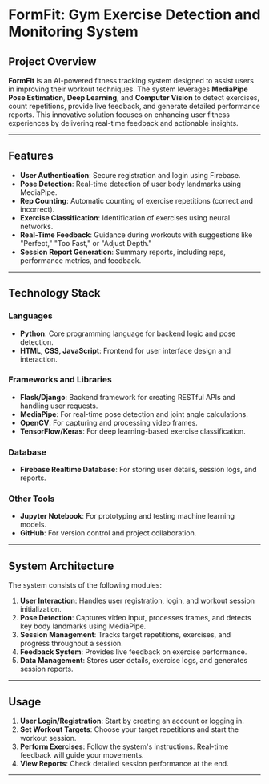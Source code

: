 # **FormFit: Gym Exercise Detection and Monitoring System**

## **Project Overview**  
**FormFit** is an AI-powered fitness tracking system designed to assist users in improving their workout techniques. The system leverages **MediaPipe Pose Estimation**, **Deep Learning**, and **Computer Vision** to detect exercises, count repetitions, provide live feedback, and generate detailed performance reports. This innovative solution focuses on enhancing user fitness experiences by delivering real-time feedback and actionable insights.

---

## **Features**
- **User Authentication**: Secure registration and login using Firebase.  
- **Pose Detection**: Real-time detection of user body landmarks using MediaPipe.  
- **Rep Counting**: Automatic counting of exercise repetitions (correct and incorrect).  
- **Exercise Classification**: Identification of exercises using neural networks.  
- **Real-Time Feedback**: Guidance during workouts with suggestions like "Perfect," "Too Fast," or "Adjust Depth."  
- **Session Report Generation**: Summary reports, including reps, performance metrics, and feedback.  

---

## **Technology Stack**
### **Languages**  
- **Python**: Core programming language for backend logic and pose detection.  
- **HTML, CSS, JavaScript**: Frontend for user interface design and interaction.  

### **Frameworks and Libraries**  
- **Flask/Django**: Backend framework for creating RESTful APIs and handling user requests.  
- **MediaPipe**: For real-time pose detection and joint angle calculations.  
- **OpenCV**: For capturing and processing video frames.  
- **TensorFlow/Keras**: For deep learning-based exercise classification.  

### **Database**  
- **Firebase Realtime Database**: For storing user details, session logs, and reports.  

### **Other Tools**  
- **Jupyter Notebook**: For prototyping and testing machine learning models.  
- **GitHub**: For version control and project collaboration.  

---

## **System Architecture**  
The system consists of the following modules:
1. **User Interaction**: Handles user registration, login, and workout session initialization.  
2. **Pose Detection**: Captures video input, processes frames, and detects key body landmarks using MediaPipe.  
3. **Session Management**: Tracks target repetitions, exercises, and progress throughout a session.  
4. **Feedback System**: Provides live feedback on exercise performance.  
5. **Data Management**: Stores user details, exercise logs, and generates session reports.  

---

## **Usage**
1. **User Login/Registration**: Start by creating an account or logging in.  
2. **Set Workout Targets**: Choose your target repetitions and start the workout session.  
3. **Perform Exercises**: Follow the system's instructions. Real-time feedback will guide your movements.  
4. **View Reports**: Check detailed session performance at the end.

---
